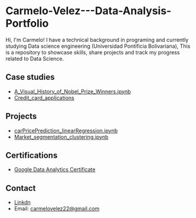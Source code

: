 # Carmelo-Velez---Data-Analysis-Portfolio
Hi, I'm Carmelo! I have a technical background in programing and currently studying Data science engineering (Universidad Pontificia Bolivariana), This is a repository to showcase skills, share projects and track my progress related to Data Science.

## Case studies
* [A_Visual_History_of_Nobel_Prize_Winners.ipynb](https://github.com/Cvelsen22/Carmelo-Velez---Data-Analysis-Portfolio/blob/main/A_Visual_History_of_Nobel_Prize_Winners.ipynb)
* [Credit_card_applications](https://github.com/Cvelsen22/Carmelo-Velez---Data-Analysis-Portfolio/blob/main/creditCardapplications.ipynb)

## Projects
* [carPricePrediction_linearRegression.ipynb](https://github.com/Cvelsen22/Carmelo-Velez---Data-Analysis-Portfolio/blob/main/carPricePrediction_linearRegression.ipynb)
* [Market_segmentation_clustering.ipynb](https://github.com/Cvelsen22/Carmelo-Velez---Data-Analysis-Portfolio/blob/main/Market_segmentation_clustering.ipynb)

## Certifications
* [Google Data Analytics Certificate](https://www.credly.com/badges/6213601b-d0ea-46bb-9951-c98c14dc8a2a/linked_in_profile)

## Contact
* [Linkdn](https://www.linkedin.com/in/carmelo-velez-senior-6082a1176/)
* Email: carmelovelez22@gmail.com

